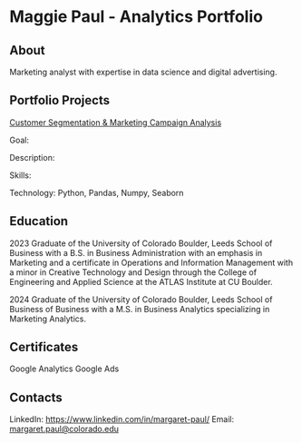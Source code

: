 # Maggie Paul - Analytics Portfolio

## About

Marketing analyst with expertise in data science and digital advertising.

## Portfolio Projects 

[Customer Segmentation & Marketing Campaign Analysis](https://github.com/margaretpaul/Analytics_Portfolio/blob/main/Customer_Segmentation_%26_Marketing_Campaign_Analysis.ipynb)

Goal: 

Description: 

Skills: 

Technology: Python, Pandas, Numpy, Seaborn 

## Education 

2023 Graduate of the University of Colorado Boulder, Leeds School of Business with a B.S. in Business Administration with an emphasis in Marketing and a certificate in Operations and Information Management with a minor in Creative Technology and Design through the College of Engineering and Applied Science at the ATLAS Institute at CU Boulder.

2024 Graduate of the University of Colorado Boulder, Leeds School of Business of Business with a M.S. in Business Analytics specializing in Marketing Analytics.

## Certificates 

Google Analytics 
Google Ads 

## Contacts 

LinkedIn: https://www.linkedin.com/in/margaret-paul/
Email: margaret.paul@colorado.edu
